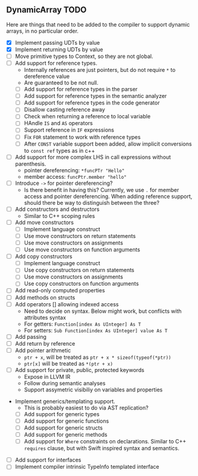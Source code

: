 DynamicArray TODO
-----------------

Here are things that need to be added to the compiler to support
dynamic arrays, in no particular order.

- [x] Implement passing UDTs by value
- [x] Implement returning UDTs by value
- [ ] Move primitive types to Context, so they are not global.
- [ ] Add support for reference types.
    - Internally references are just pointers, but do not require `*` to dereference value
    - Are guaranteed to be not null.
    - [ ] Add support for reference types in the parser
    - [ ] Add support for reference types in the semantic analyzer
    - [ ] Add support for reference types in the code generator
    - [ ] Disallow casting reference away
    - [ ] Check when returning a reference to local variable
    - [ ] HAndle `IS` and `AS` operators
    - [ ] Support reference in `IF` expressions
    - [ ] Fix `FOR` statement to work with reference types
    - [ ] After `CONST` variable support been added, allow implicit conversions to `const ref` types as in c++
- [ ] Add support for more complex LHS in call expressions without parenthesis.
    - pointer dereferencing: `*funcPTr "Hello"`
    - member access: `funcPtr.member "hello"`
- [ ] Introduce `->` for pointer dereferencing?
  - Is there benefit in having this? Currently, we use `.` for member access and pointer dereferencing. When adding
    reference support, should there be way to distinguish between the three?
- [ ] Add constructors and destructors
  - Similar to C++ scoping rules
- [ ] Add move constructors
  - [ ] Implement language construct
  - [ ] Use move constructors on return statements
  - [ ] Use move constructors on assignments
  - [ ] Use move constructors on function arguments
- [ ] Add copy constructors
  - [ ] Implement language construct
  - [ ] Use copy constructors on return statements
  - [ ] Use move constructors on assignments
  - [ ] Use copy constructors on function arguments
- [ ] Add read-only computed properties
- [ ] Add methods on structs
- [ ] Add operators [] allowing indexed access
  - Need to decide on syntax. Below might work,
    but conflicts with attributes syntax
  - For getters: `Function[index As UInteger] As T`
  - For setters: `Sub Function[index As UInteger] value As T`
- [ ] Add passing
- [ ] Add return by reference
- [ ] Add pointer arithmetic 
  - `ptr + x`, will be treated as `ptr + x * sizeof(typeof(*ptr))`
  - `ptr[x]` will be treated as `*(ptr + x)`
- [ ] Add support for private, public, protected keywords
  - Expose in LLVM IR
  - Follow during semantic analyses
  - Support assymetric visibiliy on variables and properties
- Implement generics/templating support.
  - This is probably easiest to do via AST replication? 
  - [ ] Add support for generic types
  - [ ] Add support for generic functions
  - [ ] Add support for generic structs
  - [ ] Add support for generic methods
  - [ ] Add support for `Where` constraints on declarations. Similar to C++ `requires` clause, but with Swift inspired
    syntax and semantics.
- [ ] Add support for interfaces
- [ ] Implement compiler intrinsic TypeInfo templated interface
